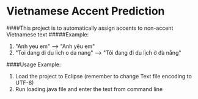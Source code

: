 # Vietnamese Accent Prediction
####This project is to automatically assign accents to non-accent Vietnamese text
#####Example: <br/>
1. "Anh yeu em" --> "Anh yêu em" <br/>
2. "Toi dang di du lich o da nang" --> "Tôi đang đi du lịch ở đà nẵng" <br/>

####Usage Example: <br/>
1. Load the project to Eclipse (remember to change Text file encoding to UTF-8) <br/>
2. Run loading.java file and enter the text from command line

